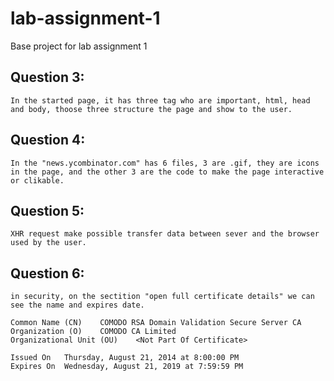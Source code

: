 # lab-assignment-1
Base project for lab assignment 1

## Question 3:
	In the started page, it has three tag who are important, html, head and body, thoose three structure the page and show to the user.

## Question 4:
	In the "news.ycombinator.com" has 6 files, 3 are .gif, they are icons in the page, and the other 3 are the code to make the page interactive or clikable.

## Question 5:
	XHR request make possible transfer data between sever and the browser used by the user.
## Question 6:
	in security, on the sectition "open full certificate details" we can see the name and expires date.
	
	Common Name (CN)	COMODO RSA Domain Validation Secure Server CA
	Organization (O)	COMODO CA Limited
	Organizational Unit (OU)	<Not Part Of Certificate>
	
	Issued On	Thursday, August 21, 2014 at 8:00:00 PM
	Expires On	Wednesday, August 21, 2019 at 7:59:59 PM
	